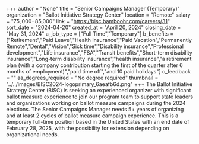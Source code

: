 +++
author = "None"
title = "Senior Campaigns Manager (Temporary)"
organization = "Ballot Initiative Strategy Center"
location = "Remote"
salary = "$75,000-$85,000"
link = "https://bisc.bamboohr.com/careers/31"
sort_date = "2024-04-20"
created_at = "April 20, 2024"
closing_date = "May 31, 2024"
a_job_type = ["Full Time","Temporary"]
b_benefits = ["Retirement","Paid Leave","Health Insurance","Paid Vacation","Permanently Remote","Dental","Vision","Sick time","Disability insurance","Professional development","Life insurance","FSA","Transit benefits","Short-term disability insurance","Long-term disability insurance","health insurance","a retirement plan (with a company contribution starting the first of the quarter after 6 months of employment)","paid time off","and 10 paid holidays"]
c_feedback = ""
aa_degrees_required = "No degree required"
thumbnail = "../../images/BISC2024-logoprimary_6aeafb6d.png"
+++
The Ballot Initiative Strategy Center (BISC) is seeking an experienced organizer with significant ballot measure experience to join our program team to support state leaders and organizations working on ballot measure campaigns during the 2024 elections. The Senior Campaigns Manager needs 5+ years of organizing and at least 2 cycles of ballot measure campaign experience. This is a temporary full-time position based in the United States with an end date of February 28, 2025, with the possibility for extension depending on organizational needs. 